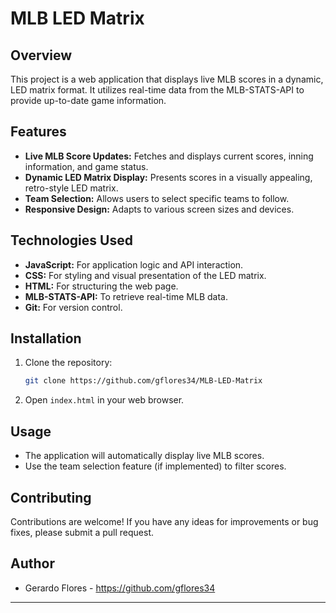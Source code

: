 # MLB LED Matrix

## Overview

This project is a web application that displays live MLB scores in a dynamic, LED matrix format. It utilizes real-time data from the MLB-STATS-API to provide up-to-date game information.

## Features

* **Live MLB Score Updates:** Fetches and displays current scores, inning information, and game status.
* **Dynamic LED Matrix Display:** Presents scores in a visually appealing, retro-style LED matrix.
* **Team Selection:** Allows users to select specific teams to follow.
* **Responsive Design:** Adapts to various screen sizes and devices.

## Technologies Used

* **JavaScript:** For application logic and API interaction.
* **CSS:** For styling and visual presentation of the LED matrix.
* **HTML:** For structuring the web page.
* **MLB-STATS-API:** To retrieve real-time MLB data.
* **Git:** For version control.

## Installation

1.  Clone the repository:

    ```bash
    git clone https://github.com/gflores34/MLB-LED-Matrix
    ```

2.  Open `index.html` in your web browser.

## Usage

* The application will automatically display live MLB scores.
* Use the team selection feature (if implemented) to filter scores.

## Contributing

Contributions are welcome! If you have any ideas for improvements or bug fixes, please submit a pull request.

## Author

* Gerardo Flores - https://github.com/gflores34

---

